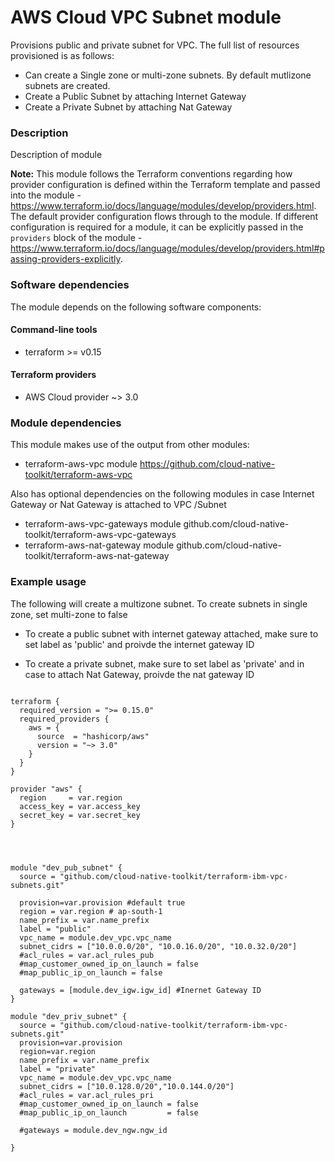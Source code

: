 # AWS Cloud VPC Subnet module

Provisions public and private subnet for VPC. The full list of resources provisioned is as follows:

- Can create a Single zone or multi-zone subnets. By default mutlizone subnets are created.
- Create a Public Subnet by attaching Internet Gateway
- Create a Private Subnet by attaching Nat Gateway

### Description

Description of module

**Note:** This module follows the Terraform conventions regarding how provider configuration is defined within the Terraform template and passed into the module - https://www.terraform.io/docs/language/modules/develop/providers.html. The default provider configuration flows through to the module. If different configuration is required for a module, it can be explicitly passed in the `providers` block of the module - https://www.terraform.io/docs/language/modules/develop/providers.html#passing-providers-explicitly.

### Software dependencies

The module depends on the following software components:

#### Command-line tools

- terraform >= v0.15

#### Terraform providers

- AWS Cloud provider ~> 3.0

### Module dependencies

This module makes use of the output from other modules:
  - terraform-aws-vpc module https://github.com/cloud-native-toolkit/terraform-aws-vpc

Also has optional dependencies on the following modules in case Internet Gateway or Nat Gateway is attached to VPC /Subnet
  - terraform-aws-vpc-gateways module github.com/cloud-native-toolkit/terraform-aws-vpc-gateways
  - terraform-aws-nat-gateway module  github.com/cloud-native-toolkit/terraform-aws-nat-gateway

### Example usage

The following will create a multizone subnet. To create subnets in single zone, set multi-zone to false

  - To create a public subnet with internet gateway attached, make sure to set  label as 'public' and proivde the internet gateway ID

  - To create a private subnet,  make sure to set  label as 'private' and in case to attach Nat Gateway, proivde the nat gateway ID


```hcl-terraform

terraform {
  required_version = ">= 0.15.0"
  required_providers {
    aws = {
      source  = "hashicorp/aws"
      version = "~> 3.0"
    }
  }
}

provider "aws" {
  region     = var.region
  access_key = var.access_key
  secret_key = var.secret_key
}




module "dev_pub_subnet" {
  source = "github.com/cloud-native-toolkit/terraform-ibm-vpc-subnets.git"
  
  provision=var.provision #default true
  region = var.region # ap-south-1
  name_prefix = var.name_prefix 
  label = "public"
  vpc_name = module.dev_vpc.vpc_name
  subnet_cidrs = ["10.0.0.0/20", "10.0.16.0/20", "10.0.32.0/20"]
  #acl_rules = var.acl_rules_pub 
  #map_customer_owned_ip_on_launch = false
  #map_public_ip_on_launch = false
  
  gateways = [module.dev_igw.igw_id] #Inernet Gateway ID
}

module "dev_priv_subnet" {
  source = "github.com/cloud-native-toolkit/terraform-ibm-vpc-subnets.git" 
  provision=var.provision
  region=var.region
  name_prefix = var.name_prefix
  label = "private"
  vpc_name = module.dev_vpc.vpc_name
  subnet_cidrs = ["10.0.128.0/20","10.0.144.0/20"]
  #acl_rules = var.acl_rules_pri
  #map_customer_owned_ip_on_launch = false
  #map_public_ip_on_launch         = false
  
  #gateways = module.dev_ngw.ngw_id  
  
}

```
